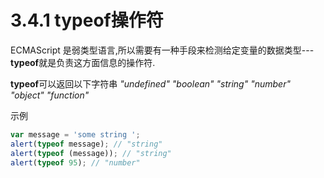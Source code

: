 # 3.4.1 typeof操作符

ECMAScript 是弱类型语言,所以需要有一种手段来检测给定变量的数据类型---**typeof**就是负责这方面信息的操作符.

**typeof**可以返回以下字符串
*"undefined"
"boolean"
"string"
"number"
"object"
"function"*

示例

```js .line-numbers
var message = 'some string ';
alert(typeof message); // "string"
alert(typeof (message)); // "string"
alert(typeof 95); // "number"
```
